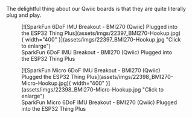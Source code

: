 The delightful thing about our Qwiic boards is that they are quite literally plug and play. 


<figure markdown>
[![SparkFun 6DoF IMU Breakout - BMI270 (Qwiic) Plugged into the ESP32 Thing Plus](assets/imgs/22397_BMI270-Hookup.jpg){ width="400" }](assets/imgs/22397_BMI270-Hookup.jpg "Click to enlarge")
<figcaption markdown>SparkFun 6DoF IMU Breakout - BMI270 (Qwiic) Plugged into the ESP32 Thing Plus</figcaption>
</figure>



<figure markdown>
[![SparkFun Micro 6DoF IMU Breakout - BMI270 (Qwiic) Plugged the ESP32 Thing Plus](assets/imgs/22398_BMI270-Micro-Hookup.jpg){ width="400" }](assets/imgs/22398_BMI270-Micro-Hookup.jpg "Click to enlarge")
<figcaption markdown>SparkFun Micro 6DoF IMU Breakout - BMI270 (Qwiic) Plugged into the ESP32 Thing Plus</figcaption>
</figure>
